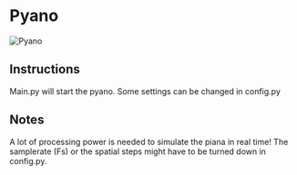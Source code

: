 # Pyano
![Pyano](https://raw.githubusercontent.com/FracturedRocketSpace/RockBand/master/Pyano.jpg)
## Instructions
Main.py will start the pyano. Some settings can be changed in config.py

## Notes
A lot of processing power is needed to simulate the piana in real time! The samplerate (Fs) or the spatial steps might have to be turned down in config.py.
